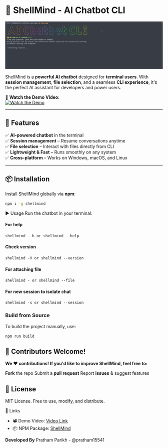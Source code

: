 
# 🧠 ShellMind - AI Chatbot CLI  

![ShellMind Banner](./assets/ai-chat-app.jpg)  

ShellMind is a **powerful AI chatbot** designed for **terminal users**. With **session management**, **file selection**, and a seamless **CLI experience**, it's the perfect AI assistant for developers and power users.  

🔗 **Watch the Demo Video:**  
[![Watch the Demo](https://img.youtube.com/vi/F_Wgxqf0kFk/maxresdefault.jpg)](https://www.youtube.com/watch?v=F_Wgxqf0kFk)  

---

## 🚀 Features  
✅ **AI-powered chatbot** in the terminal  
✅ **Session management** – Resume conversations anytime  
✅ **File selection** – Interact with files directly from CLI  
✅ **Lightweight & Fast** – Runs smoothly on any system  
✅ **Cross-platform** – Works on Windows, macOS, and Linux  

---


## 📦 Installation  
Install ShellMind globally via **npm**:  
```sh
npm i -g shellmind
```
▶️ Usage
Run the chatbot in your terminal:

#### For help
```
shellmind --h or shellmind --help
```
#### Check version
```
shellmind -V or shellmind --version
```
#### For attaching file
```
shellmind - or shellmind --file
```
#### For new session to isolate chat
```
shellmind -s or shellmind --session
```
### Build from Source
To build the project manually, use:

```
npm run build
```

## 🤝 Contributors Welcome!
**We ❤️ contributions! If you'd like to improve ShellMind, feel free to:**

**Fork** the repo
Submit a **pull request**
Report **issues** & suggest features


## 📜 License
 MIT License. Free to use, modify, and distribute.

🔗 Links
- 📽 Demo Video: [Video Link](https://youtu.be/F_Wgxqf0kFk)
- 📦 NPM Package: [ShellMind](https://www.npmjs.com/package/shellmind)

**Developed By**
Pratham Parikh - @pratham15541

